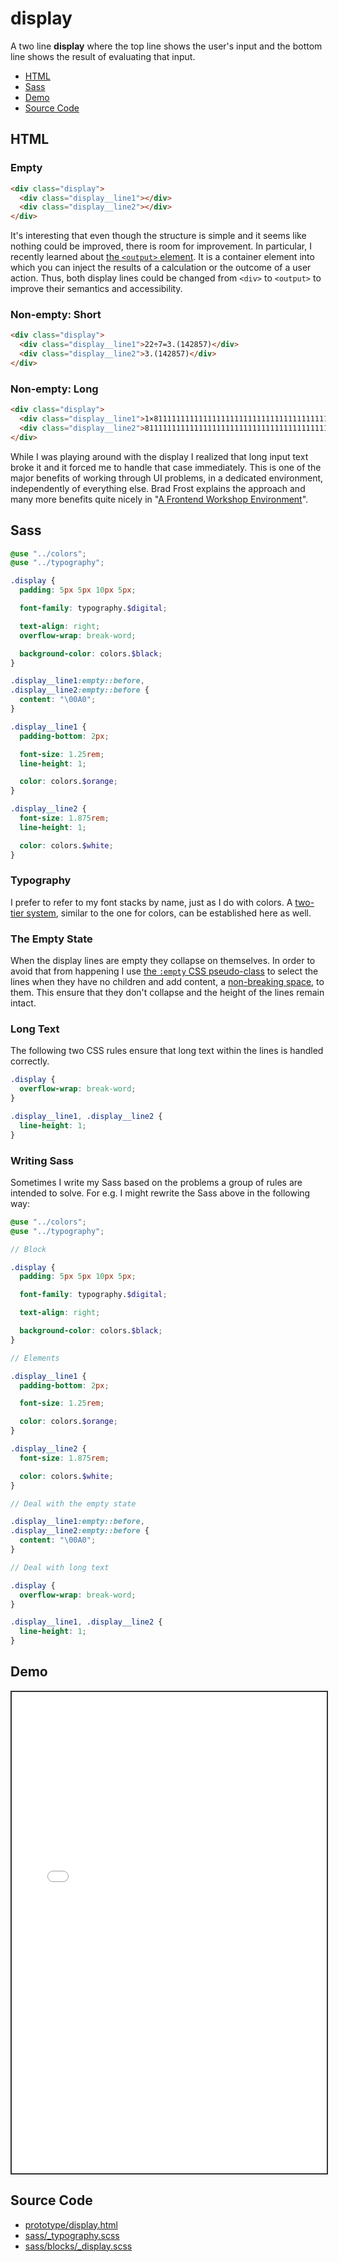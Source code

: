 # display

A two line **display** where the top line shows the user's input and the bottom line shows the result of evaluating that input.

- [HTML](#html)
- [Sass](#sass)
- [Demo](#demo)
- [Source Code](#source-code)

## HTML

### Empty

```html
<div class="display">
  <div class="display__line1"></div>
  <div class="display__line2"></div>
</div>
```

It's interesting that even though the structure is simple and it seems like nothing could be improved, there is room for improvement. In particular, I recently learned about [the `<output>` element](https://developer.mozilla.org/en-US/docs/Web/HTML/Reference/Elements/output). It is a container element into which you can inject the results of a calculation or the outcome of a user action. Thus, both display lines could be changed from `<div>` to `<output>` to improve their semantics and accessibility.

### Non-empty: Short

```html
<div class="display">
  <div class="display__line1">22÷7=3.(142857)</div>
  <div class="display__line2">3.(142857)</div>
</div>
```

### Non-empty: Long

```html
<div class="display">
  <div class="display__line1">1×8111111111111111111111111111111111111111111111111111111111111111111111111111111111111111111111111111</div>
  <div class="display__line2">8111111111111111111111111111111111111111111111111111111111111111111111111111111111111111111111111111</div>
</div>
```

While I was playing around with the display I realized that long input text broke it and it forced me to handle that case immediately. This is one of the major benefits of working through UI problems, in a dedicated environment, independently of everything else. Brad Frost explains the approach and many more benefits quite nicely in "[A Frontend Workshop Environment](https://bradfrost.com/blog/post/a-frontend-workshop-environment/)".

## Sass

```scss
@use "../colors";
@use "../typography";

.display {
  padding: 5px 5px 10px 5px;

  font-family: typography.$digital;

  text-align: right;
  overflow-wrap: break-word;

  background-color: colors.$black;
}

.display__line1:empty::before,
.display__line2:empty::before {
  content: "\00A0";
}

.display__line1 {
  padding-bottom: 2px;

  font-size: 1.25rem;
  line-height: 1;

  color: colors.$orange;
}

.display__line2 {
  font-size: 1.875rem;
  line-height: 1;

  color: colors.$white;
}
```

### Typography

I prefer to refer to my font stacks by name, just as I do with colors. A [two-tier system](./key.md#colors), similar to the one for colors, can be established here as well.

### The Empty State

When the display lines are empty they collapse on themselves. In order to avoid that from happening I use [the `:empty` CSS pseudo-class](https://developer.mozilla.org/en-US/docs/Web/CSS/:empty) to select the lines when they have no children and add content, a [non-breaking space](https://en.wikipedia.org/wiki/Non-breaking_space), to them. This ensure that they don't collapse and the height of the lines remain intact.

### Long Text

The following two CSS rules ensure that long text within the lines is handled correctly.

```scss
.display {
  overflow-wrap: break-word;
}

.display__line1, .display__line2 {
  line-height: 1;
}
```

### Writing Sass

Sometimes I write my Sass based on the problems a group of rules are intended to solve. For e.g. I might rewrite the Sass above in the following way:

```scss
@use "../colors";
@use "../typography";

// Block

.display {
  padding: 5px 5px 10px 5px;

  font-family: typography.$digital;

  text-align: right;

  background-color: colors.$black;
}

// Elements

.display__line1 {
  padding-bottom: 2px;

  font-size: 1.25rem;

  color: colors.$orange;
}

.display__line2 {
  font-size: 1.875rem;

  color: colors.$white;
}

// Deal with the empty state

.display__line1:empty::before,
.display__line2:empty::before {
  content: "\00A0";
}

// Deal with long text

.display {
  overflow-wrap: break-word;
}

.display__line1, .display__line2 {
  line-height: 1;
}
```

## Demo

<iframe src="./demo/display.html" style="width: 100%; height: 770px; border: 2px solid #333;"></iframe>

## Source Code

- [prototype/display.html](https://github.com/dwayne/elm-calculator/blob/1.0.0/prototype/display.html)
- [sass/_typography.scss](https://github.com/dwayne/elm-calculator/blob/1.0.0/sass/_typography.scss)
- [sass/blocks/_display.scss](https://github.com/dwayne/elm-calculator/blob/1.0.0/sass/blocks/_display.scss)
